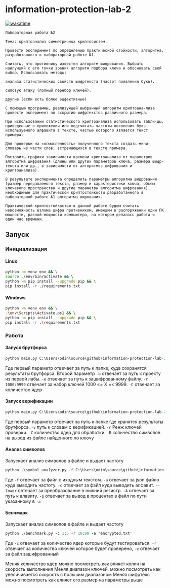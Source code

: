 # information-protection-lab-2

[![wakatime](https://wakatime.com/badge/user/acd4725e-5655-414f-9ef4-0a588103f102/project/fd9db9a3-b8f0-406f-a252-ffef4a66224e.svg)](https://wakatime.com/badge/user/acd4725e-5655-414f-9ef4-0a588103f102/project/fd9db9a3-b8f0-406f-a252-ffef4a66224e)

```
Лабораторная работа №2

Тема: криптоанализ симметричных криптосистем.

Провести эксперимент по определению практической стойкости, алгоритма, разработанного в лабораторной работе №1.

Считать, что противнику известен алгоритм шифрования. Выбрать наилучший с его точки зрения алгоритм подбора ключа и обосновать свой выбор. Использовать методы:

анализа статистических свойств шифртекста (частот появления букв).

силовую атаку (полный перебор ключей).

другие (если есть более эффективные)

С помощью программы, реализующей выбранный алгоритм криптоана-лиза провести экперимент по вскрытию шифртекстов различного размера.

При использовании статистического криптоанализа использовать табли-цы, приведенные в приложении или подсчитать частоты появления букв используемого алфавита в тексте, частью которого является текст примера.

Для проверки на «осмысленность» полученного текста создать мини-словарь из части слов, встречающихся в тексте примера.

Построить графики зависимости времени криптоанализа от параметров алгоритма шифрования (длины или других параметров ключа, размера шифр-текста или др., в зависимости от алгоритмов шифрования и криптоанализа).

В результате эксперимента определить параметры алгоритма шифрования (размер передаваемого текста, размер и характеристики ключа, объем ключевого пространства и другие параметры алгоритма шифрования), необходимые для практической криптостойкости разработанного в лабораторной работе №1 алгоритма ширования.

Практической криптостойкостью в данной работе будем считать невозможность взлома шифра противником, имеющим в распоряжении один ПК мощности, равной мощности компьютера, на котором делалась работа и один час времени.
```
## Запуск

### Инициализация

#### Linux

```bash
python -m venv env && \
source ./env/bin/activate && \ 
python -m pip install --upgrade pip && \
pip install -r ./requirements.txt 
```

#### Windows

```bash
python -m venv env && \
.\env\Scripts\Activate.ps1 && \ 
python -m pip install --upgrade pip && \
pip install -r .\requirements.txt
```

### Работа

#### Запуск брутфорса

```ps
python main.py C:\Users\odin\source\github\information-protection-lab-2/ex -b C:\Users\odin\source\github\information-protection-lab-1/app.py -e C:\Users\odin\source\github\information-protection-lab-1/o.txt -r 1000:9999 -C 12
```

Где первый параметр отвечает за путь к папке, куда сохранятся результаты брутфорса.
Второй параметр `-b` отвечает за путь к проекту из первой лабы.
`-e` отвечает за путь к зашифрованному файлу. `-r 1000:9999` отвечает за набор ключей 1000 <= X =< 9999.
`-C` отвечает за количество ядер

#### Запуск верификации

```ps
python main.py C:\Users\odin\source\github\information-protection-lab-2/ex -v C:\Users\odin\source\github\information-protection-lab-2/words -r 1000:9999 -C 12 -R 200
```

Где первый параметр отвечает за путь к папке где хранятся результаты брутфорса.
`-v` путь к словам с верификацией. `-r` Ренж ключей проверки. `-C` количество ядер для обработки. `-R` количество символов на вывод из файле найденного по ключу


#### Анализ символов

Запускает анализ символов в файле и выдает частоту

```ps
python .\symbol_analyzer.py -f C:\Users\odin\source\github\information-protection-lab-2/ex/5914.txt -a 'an.json' -c 'file.txt' --lower -A alp -p
```

Где `-f` отвечает за файл с иходным текстом. `-a` отвечает за json файло куда выводить частоту. `-c` отвечает за файл куда выводить алфавит. `--lower` овтечает за преобразование в нижний регистр. `-A` отвечает за путь к алавиту. `-p` отвечает за вывод в процентах в файл по пути указанному в `-a`

#### Бенчмарк

Запускает анализ символов в файле и выдает частоту

```ps
python .\benchmark.py -c 1:5 -r 10:99 -e 'encrypted.txt'
```

Где `-с` отвечает за количество ядер которые будут тестироваться. `-r` отвечает за количество ключей которое будет проверено, `-e` отвечает за файл зашифрованный

Меняя количество ядер можно посмотреть как влияет колич на скорость выполнения
Меняя диапазон ключей, можно посмотреть как увеличивается скорость с большим диапазоном
Меняя шифртекс можно посмотреть как влияет его размер на параметры выше
